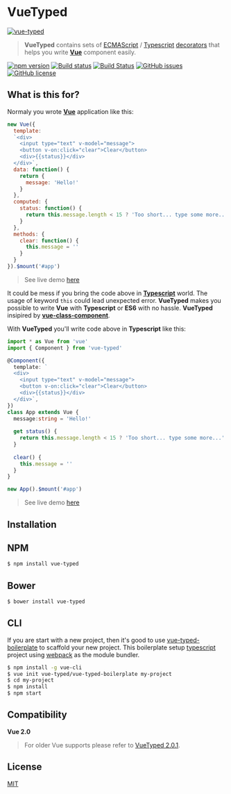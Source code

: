 # VueTyped

[![vue-typed](https://vue-typed.github.io/vue-typed/images/logo.png)](http://vue-typed.github.io/vue-typed/)


 > **VueTyped** contains sets of [ECMAScript](https://en.wikipedia.org/wiki/ECMAScript) / [Typescript](typescriptlang.org) [decorators](https://github.com/wycats/javascript-decorators/blob/master/README.md) that helps you write **[Vue](vuejs.org)** component easily.


[![npm version](https://badge.fury.io/js/vue-typed.svg)](https://badge.fury.io/js/vue-typed)
[![Build status](https://ci.appveyor.com/api/projects/status/mdilb673cxwl903q/branch/master?svg=true)](https://ci.appveyor.com/project/vue-typed/vue-typed/branch/master)
[![Build Status](https://travis-ci.org/vue-typed/vue-typed.svg?branch=master)](https://travis-ci.org/vue-typed/vue-typed)
[![GitHub issues](https://img.shields.io/github/issues/vue-typed/vue-typed.svg)](https://github.com/vue-typed/vue-typed/issues)
[![GitHub license](https://img.shields.io/badge/license-MIT-blue.svg)](https://raw.githubusercontent.com/vue-typed/vue-typed/master/LICENSE) 


## What is this for?

Normaly you wrote **[Vue](vuejs.org)** application like this: 

```javascript
new Vue({
  template: 
  `<div>
    <input type="text" v-model="message">
    <button v-on:click="clear">Clear</button>
    <div>{{status}}</div>
  </div>`,
  data: function() {
    return {
      message: 'Hello!'
    }
  },
  computed: {
    status: function() {
      return this.message.length < 15 ? 'Too short... type some more...' : 'Alright, stop typing now..'
    }
  },
  methods: {
    clear: function() {
      this.message = ''
    }
  }
}).$mount('#app')
```

> See live demo [here](https://jsfiddle.net/budiadiono/57vdh9vf/)

It could be mess if you bring the code above in **[Typescript](typescriptlang.org)** world. The usage of keyword `this` could lead unexpected error.
**VueTyped** makes you possible to write **Vue** with **Typescript** or **ES6** with no hassle. **VueTyped** insipired by **[vue-class-component](https://github.com/vuejs/vue-class-component)**.

With **VueTyped** you'll write code above in **Typescript** like this:

```typescript
import * as Vue from 'vue'
import { Component } from 'vue-typed'

@Component({
  template: `
  <div>
    <input type="text" v-model="message">
    <button v-on:click="clear">Clear</button>
    <div>{{status}}</div>
  </div>`,
}) 
class App extends Vue {
  message:string = 'Hello!'
  
  get status() {
    return this.message.length < 15 ? 'Too short... type some more...' : 'Alright, stop typing now..'
  }
  
  clear() {
    this.message = ''
  }
}

new App().$mount('#app')
```

> See live demo [here](https://plnkr.co/edit/Ld0Rpu)


## Installation  

## NPM
```bash
$ npm install vue-typed
```

## Bower
```bash
$ bower install vue-typed
```

## CLI
If you are start with a new project, then it's good to use [vue-typed-boilerplate](https://github.com/budiadiono/vue-typed-boilerplate) to scaffold your new project.
This boilerplate setup [typescript](typescriptlang.org) project using [webpack](http://webpack.github.io/) as the module bundler.

```bash
$ npm install -g vue-cli
$ vue init vue-typed/vue-typed-boilerplate my-project
$ cd my-project
$ npm install
$ npm start
```


## Compatibility

**Vue 2.0**
> For older Vue supports please refer to [VueTyped 2.0.1](https://github.com/vue-typed/vue-typed/tree/v2.0.1).


## License

[MIT](https://github.com/vue-typed/vue-typed/blob/master/LICENSE)